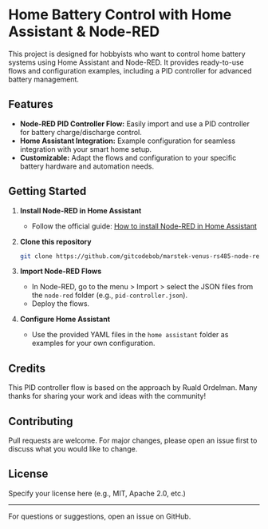 # Home Battery Control with Home Assistant & Node-RED

This project is designed for hobbyists who want to control home battery systems using Home Assistant and Node-RED. It provides ready-to-use flows and configuration examples, including a PID controller for advanced battery management.

## Features
- **Node-RED PID Controller Flow:** Easily import and use a PID controller for battery charge/discharge control.
- **Home Assistant Integration:** Example configuration for seamless integration with your smart home setup.
- **Customizable:** Adapt the flows and configuration to your specific battery hardware and automation needs.

## Getting Started

1. **Install Node-RED in Home Assistant**
   - Follow the official guide: [How to install Node-RED in Home Assistant](https://zachowj.github.io/node-red-contrib-home-assistant-websocket/guide/installation.html)

2. **Clone this repository**
   ```sh
   git clone https://github.com/gitcodebob/marstek-venus-rs485-node-red.git
   ```

3. **Import Node-RED Flows**
   - In Node-RED, go to the menu > Import > select the JSON files from the `node-red` folder (e.g., `pid-controller.json`).
   - Deploy the flows.

4. **Configure Home Assistant**
   - Use the provided YAML files in the `home assistant` folder as examples for your own configuration.

## Credits
This PID controller flow is based on the approach by Ruald Ordelman. Many thanks for sharing your work and ideas with the community!

## Contributing
Pull requests are welcome. For major changes, please open an issue first to discuss what you would like to change.

## License
Specify your license here (e.g., MIT, Apache 2.0, etc.)

---
For questions or suggestions, open an issue on GitHub.
